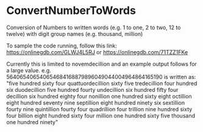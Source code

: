 # ConvertNumberToWords
Conversion of Numbers to written words (e.g. 1 to one, 2 to two, 12 to twelve) with digit group names (e.g. thousand, million)

To sample the code running, follow this link: https://onlinegdb.com/GLWJ4L5RJ or https://onlinegdb.com/71TZZ1FKe

Currently this is limited to novemdecillion and an example output follows for a large value.
e.g. 
564065406540654684168879896049044004964864165190
is written as:
"five hundred sixty four quattuordecillion sixty five tredecillion four hundred six duodecillion
  five hundred fourty undecillion six hundred fifty four decillion six hundred eighty four nonillion
  one hundred sixty eight octillion eight hundred seventy nine septillion eight hundred ninety six sextillion
  fourty nine quintillion fourty four quadrillion four trillion nine hundred sixty four billion
  eight hundred sixty four million one hundred sixty five thousand one hundred ninety"

